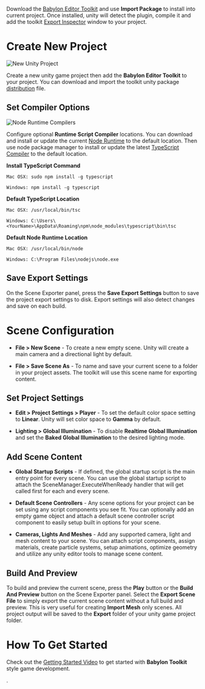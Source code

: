 
Download the [Babylon Editor Toolkit](https://github.com/BabylonJS/UnityExporter/tree/master/Redist) and use **Import Package** to install into current project. Once installed, unity will detect the plugin, compile it and add the toolkit [Export Inspector](Exporter) window to your project.


# Create New Project

![New Unity Project](/img/exporters/unity/newproject.jpg)

Create a new unity game project then add the **Babylon Editor Toolkit** to your project. You can download and import the toolkit unity package [distribution](https://github.com/BabylonJS/UnityExporter/tree/master/Redist) file.

## Set Compiler Options

![Node Runtime Compilers](/img/exporters/unity/compilers.jpg)

Configure optional **Runtime Script Compiler** locations. You can download and install or update the current [Node Runtime](https://nodejs.org/en/) to the default location. Then use node package manager to install or update the latest [TypeScript Compiler](https://www.typescriptlang.org/) to the default location.

**Install TypeScript Command**

    Mac OSX: sudo npm install -g typescript

    Windows: npm install -g typescript

**Default TypeScript Location**

    Mac OSX: /usr/local/bin/tsc

    Windows: C:\Users\<YourName>\AppData\Roaming\npm\node_modules\typescript\bin\tsc

**Default Node Runtime Location**

    Mac OSX: /usr/local/bin/node

    Windows: C:\Program Files\nodejs\node.exe

## Save Export Settings

On the Scene Exporter panel, press the **Save Export Settings** button to save the project export settings to disk. Export settings will also detect changes and save on each build.


# Scene Configuration

* **File > New Scene** - To create a new empty scene. Unity will create a main camera and a directional light by default.

* **File > Save Scene As** - To name and save your current scene to a folder in your project assets. The toolkit will use this scene name for exporting content. 

## Set Project Settings

* **Edit > Project Settings > Player** - To set the default color space setting to **Linear**. Unity will set color space to **Gamma** by default.

* **Lighting > Global Illumination** - To disable **Realtime Global Illumination** and set the **Baked Global Illumination** to the desired lighting mode.

## Add Scene Content

* **Global Startup Scripts** - If defined, the global startup script is the main entry point for every scene. You can use the global startup script to attach the SceneManager.ExecuteWhenReady handler that will get called first for each and every scene.

* **Default Scene Controllers** - Any scene options for your project can be set using any script components you see fit. You can optionally add an empty game object and attach a default scene controller script component to easily setup built in options for your scene.

* **Cameras, Lights And Meshes** - Add any supported camera, light and mesh content to your scene. You can attach script components, assign materials, create particle systems, setup animations, optimize geometry and utilize any unity editor tools to manage scene content.

## Build And Preview

To build and preview the current scene, press the **Play** button or the **Build And Preview** button on the Scene Exporter panel. Select the **Export Scene File** to simply export the current scene content without a full build and preview. This is very useful for creating **Import Mesh** only scenes. All project output will be saved to the **Export** folder of your unity game project folder.


# How To Get Started

Check out the [Getting Started Video](http://www.babylontoolkit.com/videos/GettingStarted.mp4) to get started with **Babylon Toolkit** style game development.

.